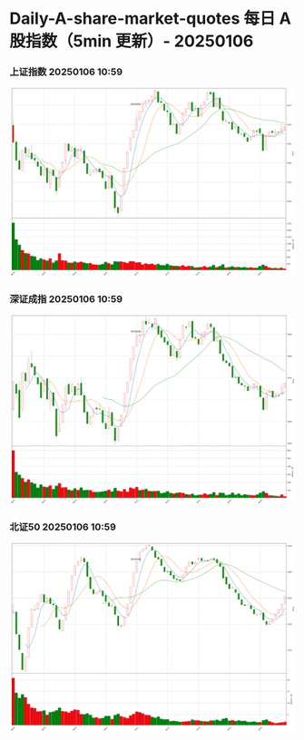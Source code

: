 
# Daily-A-share-market-quotes 每日 A 股指数（5min 更新）- 20250106

### 上证指数 20250106 10:59
![](./fig/2025/1/20250106-sh000001.png)

### 深证成指 20250106 10:59
![](./fig/2025/1/20250106-sz399001.png)

### 北证50 20250106 10:59
![](./fig/2025/1/20250106-bj899050.png)

